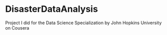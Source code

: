 # DisasterDataAnalysis
Project I did for the Data Science Specialization by John Hopkins University on Cousera
